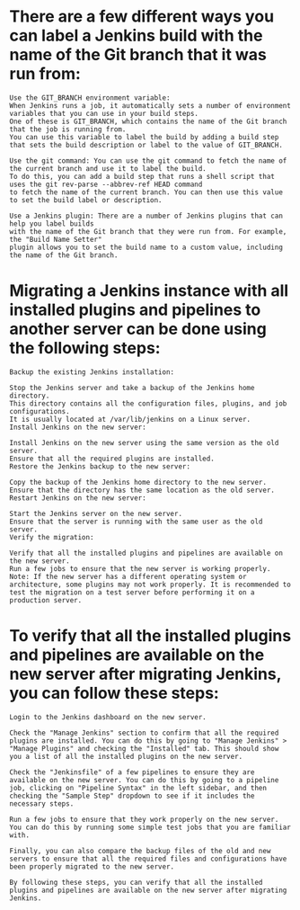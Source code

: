 # There are a few different ways you can label a Jenkins build with the name of the Git branch that it was run from:

    Use the GIT_BRANCH environment variable: 
    When Jenkins runs a job, it automatically sets a number of environment variables that you can use in your build steps. 
    One of these is GIT_BRANCH, which contains the name of the Git branch that the job is running from. 
    You can use this variable to label the build by adding a build step that sets the build description or label to the value of GIT_BRANCH.

    Use the git command: You can use the git command to fetch the name of the current branch and use it to label the build. 
    To do this, you can add a build step that runs a shell script that uses the git rev-parse --abbrev-ref HEAD command 
    to fetch the name of the current branch. You can then use this value to set the build label or description.

    Use a Jenkins plugin: There are a number of Jenkins plugins that can help you label builds 
    with the name of the Git branch that they were run from. For example, the "Build Name Setter" 
    plugin allows you to set the build name to a custom value, including the name of the Git branch.


# Migrating a Jenkins instance with all installed plugins and pipelines to another server can be done using the following steps:

    Backup the existing Jenkins installation:

    Stop the Jenkins server and take a backup of the Jenkins home directory.
    This directory contains all the configuration files, plugins, and job configurations.
    It is usually located at /var/lib/jenkins on a Linux server.
    Install Jenkins on the new server:

    Install Jenkins on the new server using the same version as the old server.
    Ensure that all the required plugins are installed.
    Restore the Jenkins backup to the new server:

    Copy the backup of the Jenkins home directory to the new server.
    Ensure that the directory has the same location as the old server.
    Restart Jenkins on the new server:

    Start the Jenkins server on the new server.
    Ensure that the server is running with the same user as the old server.
    Verify the migration:

    Verify that all the installed plugins and pipelines are available on the new server.
    Run a few jobs to ensure that the new server is working properly.
    Note: If the new server has a different operating system or architecture, some plugins may not work properly. It is recommended to test the migration on a test server before performing it on a production server.
    
# To verify that all the installed plugins and pipelines are available on the new server after migrating Jenkins, you can follow these steps:

    Login to the Jenkins dashboard on the new server.

    Check the "Manage Jenkins" section to confirm that all the required plugins are installed. You can do this by going to "Manage Jenkins" > "Manage Plugins" and checking the "Installed" tab. This should show you a list of all the installed plugins on the new server.

    Check the "Jenkinsfile" of a few pipelines to ensure they are available on the new server. You can do this by going to a pipeline job, clicking on "Pipeline Syntax" in the left sidebar, and then checking the "Sample Step" dropdown to see if it includes the necessary steps.

    Run a few jobs to ensure that they work properly on the new server. You can do this by running some simple test jobs that you are familiar with.

    Finally, you can also compare the backup files of the old and new servers to ensure that all the required files and configurations have been properly migrated to the new server.

    By following these steps, you can verify that all the installed plugins and pipelines are available on the new server after migrating Jenkins.
